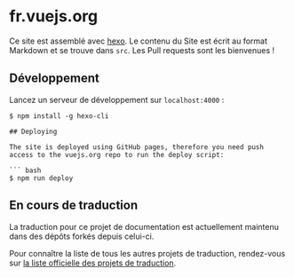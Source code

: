 # fr.vuejs.org

Ce site est assemblé avec [hexo](http://hexo.io/). Le contenu du Site est écrit au format Markdown et se trouve dans `src`. Les Pull requests sont les bienvenues !

## Développement

Lancez un serveur de développement sur `localhost:4000` :

```
$ npm install -g hexo-cli

## Deploying

The site is deployed using GitHub pages, therefore you need push access to the vuejs.org repo to run the deploy script:

``` bash
$ npm run deploy
```

## En cours de traduction

La traduction pour ce projet de documentation est actuellement maintenu dans des dépôts forkés depuis celui-ci.

Pour connaître la liste de tous les autres projets de traduction, rendez-vous sur [la liste officielle des projets de traduction](https://github.com/vuejs/vuejs.org#on-translations).
